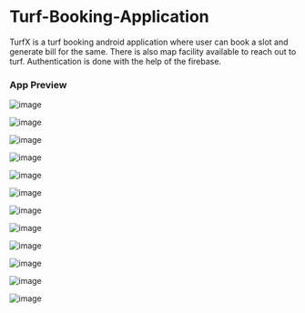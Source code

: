 # Turf-Booking-Application
TurfX is a turf booking android application where user can book a slot and generate bill for the same. There is also map facility available to reach out
to turf.
Authentication is done with the help of the firebase.

<h3>App Preview </h3>


![image](https://github.com/sonishivam1402/Turf-Booking-Application/assets/109283580/4b580a3c-af3c-47d9-b15c-015f108c03e4)

![image](https://github.com/sonishivam1402/Turf-Booking-Application/assets/109283580/0b164e47-caea-46d6-8365-bd82178c3e8e)

![image](https://github.com/sonishivam1402/Turf-Booking-Application/assets/109283580/c982f092-b089-4fdd-a52e-89c193a70438)

![image](https://github.com/sonishivam1402/Turf-Booking-Application/assets/109283580/ba2e35cd-6060-4796-b7fa-059ebdb155ab)

![image](https://github.com/sonishivam1402/Turf-Booking-Application/assets/109283580/25e8829a-5827-4236-b8fd-7b5282f8ce62)

![image](https://github.com/sonishivam1402/Turf-Booking-Application/assets/109283580/9de78f91-fa2c-4c20-8145-ccb47dafd45d)

![image](https://github.com/sonishivam1402/Turf-Booking-Application/assets/109283580/ab23ce54-ee1f-4ba9-bb2a-e3b17be48dde)

![image](https://github.com/sonishivam1402/Turf-Booking-Application/assets/109283580/c0215014-5ecc-4be1-9cc3-39a715aff337)

![image](https://github.com/sonishivam1402/Turf-Booking-Application/assets/109283580/a679ec12-24b1-42fc-83e1-fc05fbaa9f1c)

![image](https://github.com/sonishivam1402/Turf-Booking-Application/assets/109283580/41cc8e1d-d590-42d0-adbe-434d1bba9a28)

![image](https://github.com/sonishivam1402/Turf-Booking-Application/assets/109283580/7dbe8ac4-7214-421e-8f6e-947fb2417b50)

![image](https://github.com/sonishivam1402/Turf-Booking-Application/assets/109283580/3f337dac-402e-4bea-9331-291e4a2053d6)
